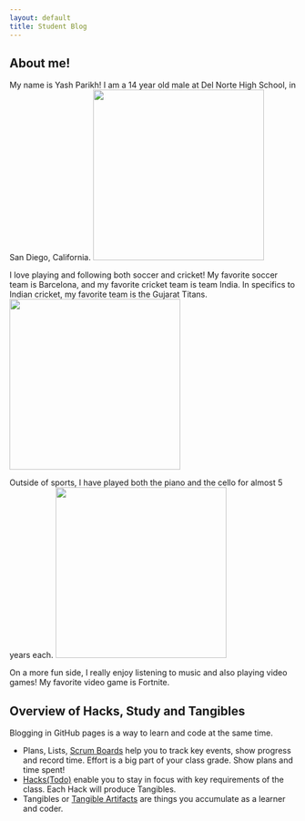 ```yaml
---
layout: default
title: Student Blog
---
```



## About me!

My name is Yash Parikh! I am a 14 year old male at Del Norte High School, in San Diego, California. 
<img src="{{site.baseurl}}/images/temporary-rubber-stamp-vector-17998177.jpg" height="300px">

I love playing and following both soccer and cricket! My favorite soccer team is Barcelona, 
and my favorite cricket team is team India. 
In specifics to Indian cricket, my favorite team is the Gujarat Titans.
<img src="{{site.baseurl}}/images/sports teams.jpg" height="300 px">

Outside of sports, I have played both the piano and the cello for almost 5 years each. 
<img src="{{site.baseurl}}/images/piano&cello.jpg" height="300px">

On a more fun side, I really enjoy listening to music and also playing video games! My favorite video game is Fortnite.

## Overview of Hacks, Study and Tangibles
Blogging in GitHub pages is a way to learn and code at the same time. 

- Plans, Lists, [Scrum Boards](https://clickup.com/blog/scrum-board/) help you to track key events, show progress and record time.  Effort is a big part of your class grade.  Show plans and time spent!
- [Hacks(Todo)](https://levelup.gitconnected.com/six-ultimate-daily-hacks-for-every-programmer-60f5f10feae) enable you to stay in focus with key requirements of the class.  Each Hack will produce Tangibles.
- Tangibles or [Tangible Artifacts](https://en.wikipedia.org/wiki/Artifact_(software_development)) are things you accumulate as a learner and coder. 
